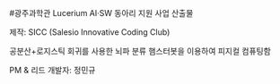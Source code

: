 #광주과학관 Lucerium AI·SW 동아리 지원 사업 산출물

제작: SICC (Salesio Innovative Coding Club)

공분산+로지스틱 회귀를 사용한 뇌파 분류
햄스터봇을 이용하여 피지컬 컴퓨팅함

PM & 리드 개발자: 정민규